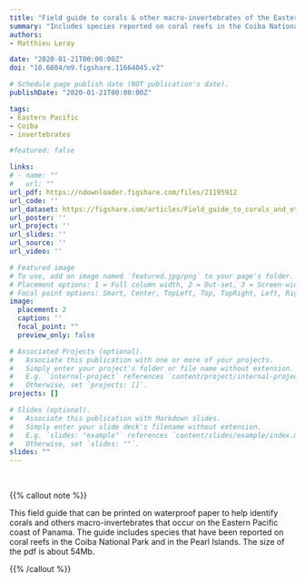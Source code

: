 ```yaml
---
title: "Field guide to corals & other macro-invertebrates of the Eastern Pacific coast of Panama"
summary: "Includes species reported on coral reefs in the Coiba National Park and the Pearl Islands."
authors:
- Matthieu Leray

date: "2020-01-21T00:00:00Z"
doi: "10.6084/m9.figshare.11664045.v2"

# Schedule page publish date (NOT publication's date).
publishDate: "2020-01-21T00:00:00Z"

tags:
- Eastern Pacific
- Coiba
- invertebrates

#featured: false

links:
# - name: ""
#   url: ""
url_pdf: https://ndownloader.figshare.com/files/21195912
url_code: ''
url_dataset: https://figshare.com/articles/Field_guide_to_corals_and_other_invertebrates_of_the_Eastern_Pacific_coast_of_Panama/11664045
url_poster: ''
url_project: ''
url_slides: ''
url_source: ''
url_video: ''

# Featured image
# To use, add an image named `featured.jpg/png` to your page's folder.
# Placement options: 1 = Full column width, 2 = Out-set, 3 = Screen-width
# Focal point options: Smart, Center, TopLeft, Top, TopRight, Left, Right, BottomLeft, Bottom, BottomRight
image:
  placement: 2
  caption: ''
  focal_point: ""
  preview_only: false

# Associated Projects (optional).
#   Associate this publication with one or more of your projects.
#   Simply enter your project's folder or file name without extension.
#   E.g. `internal-project` references `content/project/internal-project/index.md`.
#   Otherwise, set `projects: []`.
projects: []

# Slides (optional).
#   Associate this publication with Markdown slides.
#   Simply enter your slide deck's filename without extension.
#   E.g. `slides: "example"` references `content/slides/example/index.md`.
#   Otherwise, set `slides: ""`.
slides: ""
---
```


<br/>

{{% callout note %}}

This field guide that can be printed on waterproof paper to help identify corals and others macro-invertebrates that occur on the Eastern Pacific coast of Panama. The guide includes species that have been reported on coral reefs in the Coiba National Park and in the Pearl Islands. The size of the pdf is about 54Mb. 

{{% /callout %}}

<script type='text/javascript' src='https://d1bxh8uas1mnw7.cloudfront.net/assets/embed.js'></script>

<div data-badge-type="medium-donut" data-doi="10.6084/m9.figshare.11664045" data-condensed="true" data-hide-no-mentions="true" class="altmetric-embed"></div> 
<span class="__dimensions_badge_embed__" data-doi="10.6084/m9.figshare.11664045" data-hide-zero-citations="true" data-legend="hover-right"></span><script async src="https://badge.dimensions.ai/badge.js" charset="utf-8"></script>
